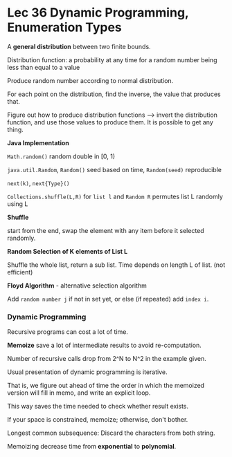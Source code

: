 # Lec 36 Dynamic Programming, Enumeration Types

A **general distribution** between two finite bounds.

Distribution function: a probability at any time for a random number being less than equal to a value

Produce random number according to normal distribution.

For each point on the distribution, find the inverse, the value that produces that.

Figure out how to produce distribution functions --> invert the distribution function, and use those values to produce them. It is possible to get any thing.

**Java Implementation**

`Math.random()` random double in [0, 1)

`java.util.Random`, `Random()` seed based on time, `Random(seed)` reproducible

`next(k)`, `next{Type}()`

`Collections.shuffle(L,R)` for `list l` and `Random R` permutes list L randomly using L

**Shuffle** 

start from the end, swap the element with any item before it selected randomly.

**Random Selection of K elements of List L**

Shuffle the whole list, return a sub list. Time depends on length L of list. (not efficient)

**Floyd Algorithm** - alternative selection algorithm

Add `random number j` if not in set yet, or else (if repeated) add `index i`.



### Dynamic Programming

Recursive programs can cost a lot of time. 

**Memoize** save a lot of intermediate results to avoid re-computation.

Number of recursive calls drop from 2^N to N^2 in the example given.



Usual presentation of dynamic programming is iterative.  

That is, we figure out ahead of time the order in which the memoized version will fill in memo, and write an explicit loop.

This way saves the time needed to check whether result exists. 



If your space is constrained, memoize; otherwise, don't bother.



Longest common subsequence: Discard the characters from both string.



Memoizing decrease time from **exponential** to **polynomial**.